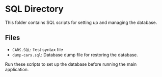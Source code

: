 # SQL Directory

This folder contains SQL scripts for setting up and managing the database.

## Files
- `CARS.SQL`: Test syntax file
- `dump-cars.sql`: Database dump file for restoring the database.

Run these scripts to set up the database before running the main application.

